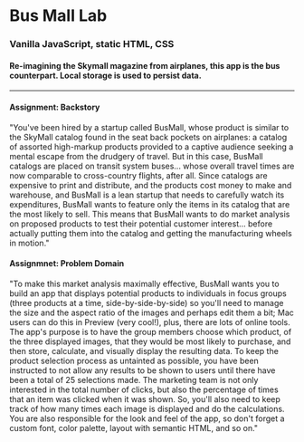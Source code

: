 # Bus Mall Lab 

### Vanilla JavaScript, static HTML, CSS

#### Re-imagining the Skymall magazine from airplanes, this app is the bus counterpart. Local storage is used to persist data. 
___

#### Assignment: Backstory
"You've been hired by a startup called BusMall, whose product is similar to the SkyMall catalog found in the seat back pockets on airplanes: a catalog of assorted high-markup products provided to a captive audience seeking a mental escape from the drudgery of travel.
But in this case, BusMall catalogs are placed on transit system buses... whose overall travel times are now comparable to cross-country flights, after all.
Since catalogs are expensive to print and distribute, and the products cost money to make and warehouse, and BusMall is a lean startup that needs to carefully watch its expenditures, BusMall wants to feature only the items in its catalog that are the most likely to sell.
This means that BusMall wants to do market analysis on proposed products to test their potential customer interest... before actually putting them into the catalog and getting the manufacturing wheels in motion."

#### Assignmnet: Problem Domain
"To make this market analysis maximally effective, BusMall wants you to build an app that displays potential products to individuals in focus groups (three products at a time, side-by-side-by-side) so you'll need to manage the size and the aspect ratio of the images and perhaps edit them a bit; Mac users can do this in Preview (very cool!), plus, there are lots of online tools.
The app's purpose is to have the group members choose which product, of the three displayed images, that they would be most likely to purchase, and then store, calculate, and visually display the resulting data.
To keep the product selection process as untainted as possible, you have been instructed to not allow any results to be shown to users until there have been a total of 25 selections made.
The marketing team is not only interested in the total number of clicks, but also the percentage of times that an item was clicked when it was shown. So, you'll also need to keep track of how many times each image is displayed and do the calculations.
You are also responsible for the look and feel of the app, so don't forget a custom font, color palette, layout with semantic HTML, and so on." 
